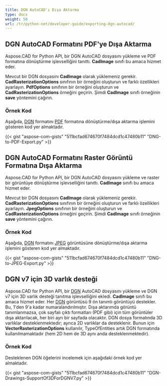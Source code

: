 ```yaml
---
title: DGN AutoCAD'ı Dışa Aktarma
type: docs
weight: 50
url: /tr/python-net/developer-guide/exporting-dgn-autocad/
---
```


## **DGN AutoCAD Formatını PDF'ye Dışa Aktarma**

Aspose.CAD for Python API, bir DGN AutoCAD dosyasını yükleme ve PDF formatına dönüştürme işlevselliğini tanıttı. **CadImage** sınıfı bu amaca hizmet eder.

Mevcut bir DGN dosyasını **CadImage** olarak yüklemeniz gerekir. **CadRasterizationOptions** sınıfının bir örneğini oluşturun ve farklı özellikleri ayarlayın. **PdfOptions** sınıfının bir örneğini oluşturun ve **CadRasterizationOptions** örneğini geçirin. Şimdi **CadImage** sınıfı örneğinin **save** yöntemini çağırın.

### Örnek Kod

Aşağıda, [DGN](https://docs.fileformat.com/cad/dgn/) formatını [PDF](https://docs.fileformat.com/pdf/) formatına dönüştürme/dışa aktarma işlemini gösteren kod yer almaktadır.


{{< gist "aspose-com-gists" "511bcfad674670f7484dcd1c47480b11" "DNG-to-PDF-Export.py" >}}


## **DGN AutoCAD Formatını Raster Görüntü Formatına Dışa Aktarma**

Aspose.CAD for Python API, bir DGN AutoCAD dosyasını yükleme ve raster bir görüntüye dönüştürme işlevselliğini tanıttı. **CadImage** sınıfı bu amaca hizmet eder.

Mevcut bir DGN dosyasını **CadImage** olarak yüklemeniz gerekir. **CadRasterizationOptions** sınıfının bir örneğini oluşturun ve farklı özellikleri ayarlayın. **JpegOptions** sınıfının bir örneğini oluşturun ve **CadRasterizationOptions** örneğini geçirin. Şimdi **CadImage** sınıfı örneğinin **save** yöntemini çağırın.

### Örnek Kod

Aşağıda, [DGN](https://docs.fileformat.com/cad/dgn/) formatını [JPEG](https://docs.fileformat.com/image/jpeg/) görüntüsüne dönüştürme/dışa aktarma işlemini gösteren kod yer almaktadır.

{{< gist "aspose-com-gists" "511bcfad674670f7484dcd1c47480b11" "DNG-to-JPEG-Export.py" >}}

## **DGN v7 için 3D varlık desteği**

Aspose.CAD for Python API, bir [DGN](https://docs.fileformat.com/cad/dgn/) AutoCAD dosyasını yükleme ve DGN v7 için 3D varlık desteği tanıtma işlevselliğini ekledi. **CadImage** sınıfı bu amaca hizmet eder. Her [DGN](https://docs.fileformat.com/cad/dgn/) görüntüsü 9 ön tanımlı görüntüyü destekler. Bu, 1'den 9'a kadar numaralandırılmıştır. Dışa aktarımda görüntü tanımlanmazsa, çok sayfalı çıktı formatları (PDF gibi) için tüm görüntüler dışa aktarılacak, her biri ayrı bir sayfada olacaktır. DGN dosya formatında 3D varlıklar desteklenmektedir; ayrıca 2D varlıklar da desteklenir. Bunun için **VectorRasterizationOptions** kullanılır, TypeOfEntities artık DGN formatında kullanılmamaktadır (hem 2D hem de 3D aynı anda desteklenmektedir).

### Örnek Kod

Desteklenen DGN öğelerini incelemek için aşağıdaki örnek kod yer almaktadır.


{{< gist "aspose-com-gists" "511bcfad674670f7484dcd1c47480b11" "DGN-Drawings-SupportOf3DForDGNV7.py" >}}
